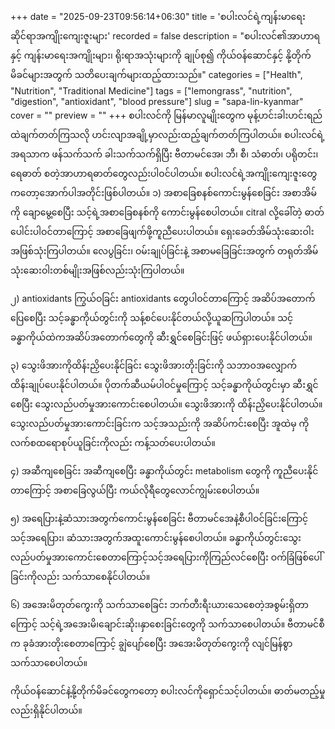 +++
date = "2025-09-23T09:56:14+06:30"
title = 'စပါးလင်ရဲ့ကျန်းမာရေးဆိုင်ရာအကျိုးကျေးဇူးများ'
recorded = false
description = "စပါးလင်၏အာဟာရနှင့် ကျန်းမာရေးအကျိုးများ၊ ရိုးရာအသုံးများကို ချုပ်စု၍ ကိုယ်ဝန်ဆောင်နှင့် နို့တိုက်မိခင်များအတွက် သတိပေးချက်များထည့်ထားသည်။"
categories = ["Health", "Nutrition", "Traditional Medicine"]
tags = ["lemongrass", "nutrition", "digestion", "antioxidant", "blood pressure"]
slug = "sapa-lin-kyanmar"
cover = ""
preview = ""
+++
စပါးလင်ကို မြန်မာလူမျိုးတွေက မုန့်ဟင်းခါးဟင်းရည်ထဲချက်တတ်ကြသလို ဟင်းလျာအချို့မှာလည်းထည့်ချက်တတ်ကြပါတယ်။ စပါးလင်ရဲ့အရသာက ဖန်သက်သက် ခါးသက်သက်ရှိပြီး ဗီတာမင်အေ၊ ဘီ၊ စီ၊ သံဓာတ်၊ ပရိုတင်း၊ ရေဓာတ် စတဲ့အာဟာရဓာတ်တွေလည်းပါဝင်ပါတယ်။ စပါးလင်ရဲ့အကျိုးကျေးဇူးတွေကတော့အောက်ပါအတိုင်းဖြစ်ပါတယ်။
၁) အစာခြေစနစ်ကောင်းမွန်စေခြင်း
အစာအိမ်ကို ချောမွေ့စေပြီး သင့်ရဲ့အစာခြေစနစ်ကို ကောင်းမွန်စေပါတယ်။ citral လို့ခေါ်တဲ့ ဓာတ်ပေါင်းပါဝင်တာကြောင့် အစာခြေဖျက်ဖို့ကူညီပေးပါတယ်။ ရှေးခေတ်အိမ်သုံးဆေးဝါး အဖြစ်သုံးကြပါတယ်။ လေပွခြင်း၊ ဝမ်းချုပ်ခြင်းနဲ့ အစာမခြေခြင်းအတွက် တရုတ်အိမ်သုံးဆေးဝါးတစ်မျိုးအဖြစ်လည်းသုံးကြပါတယ်။

၂) antioxidants ကြွယ်ဝခြင်း
antioxidants တွေပါဝင်တာကြောင့် အဆိပ်အတောက်ပြေစေပြီး သင့်ခန္ဓာကိုယ်တွင်းကို သန့်စင်ပေးနိုင်တယ်လို့ယူဆကြပါတယ်။ သင့်ခန္ဓာကိုယ်ထဲကအဆိပ်အတောက်တွေကို ဆီးရွှင်စေခြင်းဖြင့် ဖယ်ရှားပေးနိုင်ပါတယ်။

၃) သွေးဖိအားကိုထိန်းညှိပေးနိုင်ခြင်း
သွေးဖိအားတိုးခြင်းကို သဘာဝအလျှောက် ထိန်းချုပ်ပေးနိုင်ပါတယ်။ ပိုတက်ဆီယမ်ပါဝင်မှုကြောင့် သင့်ခန္ဓာကိုယ်တွင်းမှာ ဆီးရွှင်စေပြီး သွေးလည်ပတ်မှုအားကောင်းစေပါတယ်။ သွေးဖိအားကို ထိန်းညှိပေးနိုင်ပါတယ်။ သွေးလည်ပတ်မှုအားကောင်းခြင်းက သင့်အသည်းကို အဆိပ်ကင်းစေပြီး အူထဲမှ ကိုလက်စထရောစုပ်ယူခြင်းကိုလည်း ကန့်သတ်ပေးပါတယ်။

၄) အဆီကျစေခြင်း
အဆီကျစေပြီး ခန္ဓာကိုယ်တွင်း metabolism တွေကို ကူညီပေးနိုင်တာကြောင့် အစာခြေလွယ်ပြီး ကယ်လိုရီတွေလောင်ကျွမ်းစေပါတယ်။

၅) အရေပြားနဲ့ဆံသားအတွက်ကောင်းမွန်စေခြင်း
ဗီတာမင်အေနဲ့စီပါဝင်ခြင်းကြောင့် သင့်အရေပြား၊ ဆံသားအတွက်အထူးကောင်းမွန်စေပါတယ်။ ခန္ဓာကိုယ်တွင်းသွေးလည်ပတ်မှုအားကောင်းစေတာကြောင့်သင့်အရေပြားကိုကြည်လင်စေပြီး ဝက်ခြံဖြစ်ပေါ်ခြင်းကိုလည်း သက်သာစေနိုင်ပါတယ်။

၆) အအေးမိတုတ်ကွေးကို သက်သာစေခြင်း
ဘက်တီးရီးယားသေစေတဲ့အစွမ်းရှိတာကြောင့် သင့်ရဲ့အအေးမိ၊ချောင်းဆိုး၊နှာစေးခြင်းတွေကို သက်သာစေပါတယ်။ ဗီတာမင်စီက ခုခံအားတိုးစေတာကြောင့် ချွဲပျော်စေပြီး အအေးမိတုတ်ကွေးကို လျင်မြန်စွာသက်သာစေပါတယ်။

ကိုယ်ဝန်ဆောင်နဲ့နို့တိုက်မိခင်တွေကတော့ စပါးလင်ကိုရှောင်သင့်ပါတယ်။ ဓာတ်မတည့်မှုလည်းရှိနိုင်ပါတယ်။ 